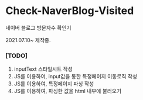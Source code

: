 # Check-NaverBlog-Visited
네이버 블로그 방문자수 확인기

2021.07.10~ 제작중.



### [TODO]

1. inputText 스타일시트 작성
2. JS를 이용하여, input값을 통한 특정페이지 이동로직 작성
3. JS를 이용하여, 특정페이지 파싱 작성
4. JS를 이용하여, 파싱한 값을 html 내부에 불러오기

